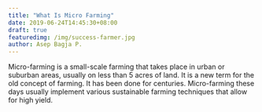 ```yaml
---
title: "What Is Micro Farming"
date: 2019-06-24T14:45:30+08:00
draft: true
featuredimg: /img/success-farmer.jpg
author: Asep Bagja P.
---
```


Micro-farming is a small-scale farming that takes place in urban or suburban areas, usually on less than 5 acres of land. It is a new term for the old concept of farming. It has been done for centuries. Micro-farming these days usually implement various sustainable farming techniques that allow for high yield. 

